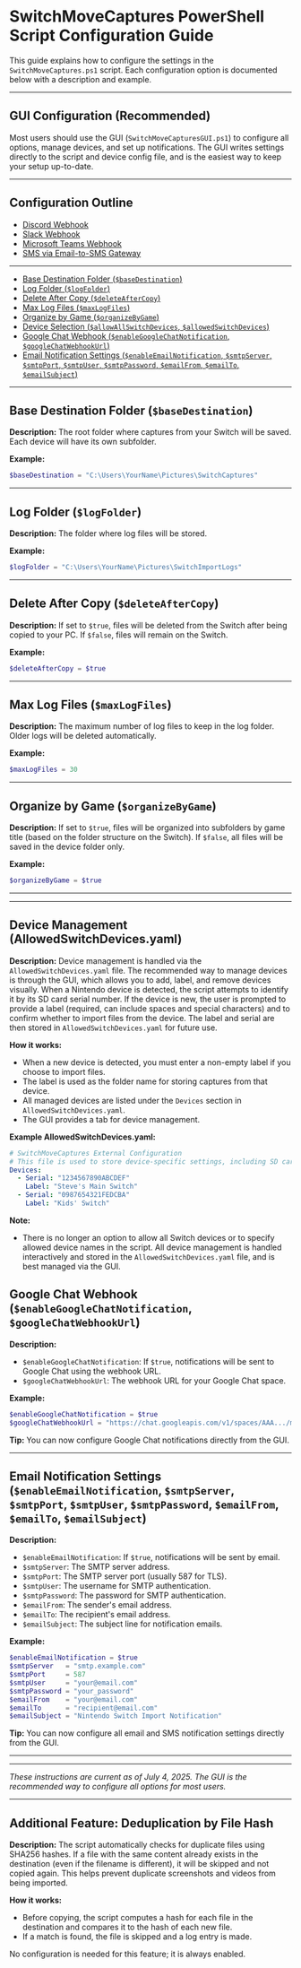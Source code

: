 # SwitchMoveCaptures PowerShell Script Configuration Guide

This guide explains how to configure the settings in the `SwitchMoveCaptures.ps1` script. Each configuration option is documented below with a description and example.

---

## GUI Configuration (Recommended)

Most users should use the GUI (`SwitchMoveCapturesGUI.ps1`) to configure all options, manage devices, and set up notifications. The GUI writes settings directly to the script and device config file, and is the easiest way to keep your setup up-to-date.

---

## Configuration Outline
- [Discord Webhook](DiscordWebhook.md)
- [Slack Webhook](SlackWebhook.md)
- [Microsoft Teams Webhook](TeamsWebhook.md)
- [SMS via Email-to-SMS Gateway](SmsGateway.md)
---



- [Base Destination Folder (`$baseDestination`)](#base-destination-folder-basedestination)
- [Log Folder (`$logFolder`)](#log-folder-logfolder)
- [Delete After Copy (`$deleteAfterCopy`)](#delete-after-copy-deleteaftercopy)
- [Max Log Files (`$maxLogFiles`)](#max-log-files-maxlogfiles)
- [Organize by Game (`$organizeByGame`)](#organize-by-game-organizebygame)
- [Device Selection (`$allowAllSwitchDevices`, `$allowedSwitchDevices`)](#device-selection-allowallswitchdevices-allowedswitchdevices)
- [Google Chat Webhook (`$enableGoogleChatNotification`, `$googleChatWebhookUrl`)](#google-chat-webhook-enablegooglechatnotification-googlechatwebhookurl)
- [Email Notification Settings (`$enableEmailNotification`, `$smtpServer`, `$smtpPort`, `$smtpUser`, `$smtpPassword`, `$emailFrom`, `$emailTo`, `$emailSubject`)](#email-notification-settings-enableemailnotification-smtpserver-smtpport-smtpuser-smtppassword-emailfrom-emailto-emailsubject)

---

## Base Destination Folder (`$baseDestination`)
**Description:**
The root folder where captures from your Switch will be saved. Each device will have its own subfolder.

**Example:**
```powershell
$baseDestination = "C:\Users\YourName\Pictures\SwitchCaptures"
```

---

## Log Folder (`$logFolder`)
**Description:**
The folder where log files will be stored.

**Example:**
```powershell
$logFolder = "C:\Users\YourName\Pictures\SwitchImportLogs"
```

---

## Delete After Copy (`$deleteAfterCopy`)
**Description:**
If set to `$true`, files will be deleted from the Switch after being copied to your PC. If `$false`, files will remain on the Switch.

**Example:**
```powershell
$deleteAfterCopy = $true
```

---

## Max Log Files (`$maxLogFiles`)
**Description:**
The maximum number of log files to keep in the log folder. Older logs will be deleted automatically.

**Example:**
```powershell
$maxLogFiles = 30
```

---

## Organize by Game (`$organizeByGame`)
**Description:**
If set to `$true`, files will be organized into subfolders by game title (based on the folder structure on the Switch). If `$false`, all files will be saved in the device folder only.

**Example:**
```powershell
$organizeByGame = $true
```

---

---


## Device Management (AllowedSwitchDevices.yaml)
**Description:**
Device management is handled via the `AllowedSwitchDevices.yaml` file. The recommended way to manage devices is through the GUI, which allows you to add, label, and remove devices visually. When a Nintendo device is detected, the script attempts to identify it by its SD card serial number. If the device is new, the user is prompted to provide a label (required, can include spaces and special characters) and to confirm whether to import files from the device. The label and serial are then stored in `AllowedSwitchDevices.yaml` for future use.

**How it works:**
- When a new device is detected, you must enter a non-empty label if you choose to import files.
- The label is used as the folder name for storing captures from that device.
- All managed devices are listed under the `Devices` section in `AllowedSwitchDevices.yaml`.
- The GUI provides a tab for device management.

**Example AllowedSwitchDevices.yaml:**
```yaml
# SwitchMoveCaptures External Configuration
# This file is used to store device-specific settings, including SD card serial numbers and user-set labels.
Devices:
  - Serial: "1234567890ABCDEF"
    Label: "Steve's Main Switch"
  - Serial: "0987654321FEDCBA"
    Label: "Kids' Switch"
```

**Note:**
- There is no longer an option to allow all Switch devices or to specify allowed device names in the script. All device management is handled interactively and stored in the `AllowedSwitchDevices.yaml` file, and is best managed via the GUI.


## Google Chat Webhook (`$enableGoogleChatNotification`, `$googleChatWebhookUrl`)
**Description:**
- `$enableGoogleChatNotification`: If `$true`, notifications will be sent to Google Chat using the webhook URL.
- `$googleChatWebhookUrl`: The webhook URL for your Google Chat space.

**Example:**
```powershell
$enableGoogleChatNotification = $true
$googleChatWebhookUrl = "https://chat.googleapis.com/v1/spaces/AAA.../messages?key=..."
```

**Tip:** You can now configure Google Chat notifications directly from the GUI.

---

## Email Notification Settings (`$enableEmailNotification`, `$smtpServer`, `$smtpPort`, `$smtpUser`, `$smtpPassword`, `$emailFrom`, `$emailTo`, `$emailSubject`)
**Description:**
- `$enableEmailNotification`: If `$true`, notifications will be sent by email.
- `$smtpServer`: The SMTP server address.
- `$smtpPort`: The SMTP server port (usually 587 for TLS).
- `$smtpUser`: The username for SMTP authentication.
- `$smtpPassword`: The password for SMTP authentication.
- `$emailFrom`: The sender's email address.
- `$emailTo`: The recipient's email address.
- `$emailSubject`: The subject line for notification emails.

**Example:**
```powershell
$enableEmailNotification = $true
$smtpServer   = "smtp.example.com"
$smtpPort     = 587
$smtpUser     = "your@email.com"
$smtpPassword = "your_password"
$emailFrom    = "your@email.com"
$emailTo      = "recipient@email.com"
$emailSubject = "Nintendo Switch Import Notification"
```

**Tip:** You can now configure all email and SMS notification settings directly from the GUI.

---


---

*These instructions are current as of July 4, 2025. The GUI is the recommended way to configure all options for most users.*

---

## Additional Feature: Deduplication by File Hash

**Description:**
The script automatically checks for duplicate files using SHA256 hashes. If a file with the same content already exists in the destination (even if the filename is different), it will be skipped and not copied again. This helps prevent duplicate screenshots and videos from being imported.

**How it works:**
- Before copying, the script computes a hash for each file in the destination and compares it to the hash of each new file.
- If a match is found, the file is skipped and a log entry is made.

No configuration is needed for this feature; it is always enabled.
